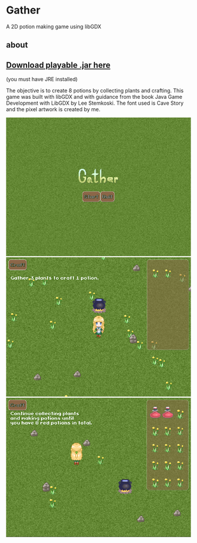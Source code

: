 # Gather
A 2D potion making game using libGDX

## about
## [Download playable .jar here](../raw/master/gather-alpha-v0.01.jar)
(you must have JRE installed)

The objective is to create 8 potions by collecting plants and crafting. 
This game was built with libGDX and with guidance from the book 
Java Game Development with LibGDX by Lee Stemkoski.
The font used is Cave Story and the pixel artwork is created by me.

![Title](screenshot01.png)
![Screenshot One](screenshot02.png)
![Screenshot Two](screenshot03.png)

